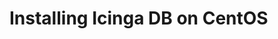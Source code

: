 # Installing Icinga DB on CentOS

<!-- {% set centos = True %} -->
<!-- {% include "02-Installation.md" %} -->

